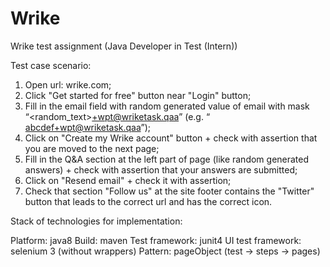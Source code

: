 # Wrike
Wrike test assignment (Java Developer in Test (Intern))
 
Test case scenario:

1. Open url: wrike.com;
2. Click "Get started for free" button near "Login" button;
3. Fill in the email field with random generated value of email with mask “<random_text>+wpt@wriketask.qaa”​ (e.g. “​abcdef+wpt@wriketask.qaa”​ );
4. Click on "Create my Wrike account" button + check with assertion that you are moved to the next page;
5. Fill in the Q&A section at the left part of page (like random generated answers) + check with assertion that your answers are submitted;
6. Click on "Resend email" + check it with assertion;
7. Check that section "Follow us" at the site footer contains the "Twitter" button that leads to the correct url and has the correct icon.

Stack of technologies for implementation:

Platform: java8
Build: maven
Test framework: junit4
UI test framework: selenium 3 (without wrappers)
Pattern: pageObject (test -> steps -> pages)